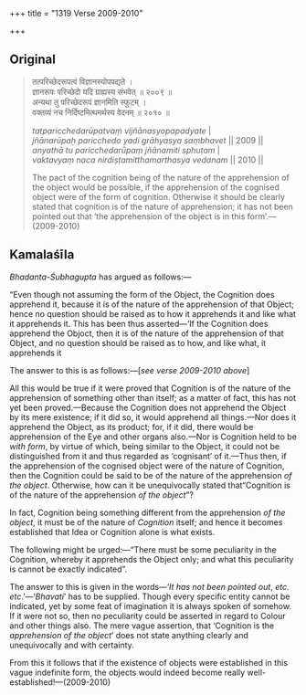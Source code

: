 +++
title = "1319 Verse 2009-2010"

+++
## Original 
>
> तत्परिच्छेदरूपत्वं विज्ञानस्योपपद्यते ।  
> ज्ञानरूपः परिच्छेदो यदि ग्राह्यस्य संभवेत् ॥ २००९ ॥  
> अन्यथा तु परिच्छेदरूपं ज्ञानमिति स्फुटम् ।  
> वक्तव्यं नच निर्दिष्टमित्थमर्थस्य वेदनम् ॥ २०१० ॥ 
>
> *tatparicchedarūpatvaṃ vijñānasyopapadyate* \|  
> *jñānarūpaḥ paricchedo yadi grāhyasya saṃbhavet* \|\| 2009 \|\|  
> *anyathā tu paricchedarūpaṃ jñānamiti sphuṭam* \|  
> *vaktavyaṃ naca nirdiṣṭamitthamarthasya vedanam* \|\| 2010 \|\| 
>
> The pact of the cognition being of the nature of the apprehension of the object would be possible, if the apprehension of the cognised object were of the form of cognition. Otherwise it should be clearly stated that cognition is of the nature of apprehension; it has not been pointed out that ‘the apprehension of the object is in this form’.—(2009-2010)



## Kamalaśīla

*Bhadanta-Śubhagupta* has argued as follows:—

“Even though not assuming the form of the Object, the Cognition does apprehend it, because it is of the nature of the apprehension of that Object; hence no question should be raised as to how it apprehends it and like what it apprehends it. This has been thus asserted—‘If the Cognition does apprehend the Objoct, then it is of the nature of the apprehension of that Object, and no question should be raised as to how, and like what, it apprehends it

The answer to this is as follows:—[*see verse 2009-2010 above*]

All this would be true if it were proved that Cognition is of the nature of the apprehension of something other than itself; as a matter of fact, this has not yet been proved.—Because the Cognition does not apprehend the Object by its mere existence; if it did so, it would apprehend all things.—Nor does it apprehend the Object, as its product; for, if it did, there would be apprehension of the Eye and other organs also.—Nor is Cognition held to be *with form*, by virtue of which, being similar to the Object, it could not be distinguished from it and thus regarded as ‘cognisant’ of it.—Thus then, if the apprehension of the cognised object were of the nature of Cognition, then the Cognition could be said to be of the nature of the apprehension *of the object*. Otherwise, how can it be unequivocally stated that“Cognition is of the nature of the apprehension *of the object*”?

In fact, Cognition being something different from the apprehension *of the object*, it must be of the nature of *Cognition* itself; and hence it becomes established that Idea or Cognition alone is what exists.

The following might be urged:—“There must be some peculiarity in the Cognition, whereby it apprehends the Object only; and what this peculiarity is cannot be exactly indicated”.

The answer to this is given in the words—‘*It has not been pointed out*, *etc. etc*.’—‘*Bhavati*’ has to be supplied. Though every specific entity cannot be indicated, yet by some feat of imagination it is always spoken of somehow. If it were not so, then no peculiarity could be asserted in regard to Colour and other things also. The mere vague assertion, that ‘Cognition is the *apprehension of the object*’ does not state anything clearly and unequivocally and with certainty.

From this it follows that if the existence of objects were established in this vague indefinite form, the objects would indeed become really well-established!—(2009-2010)


